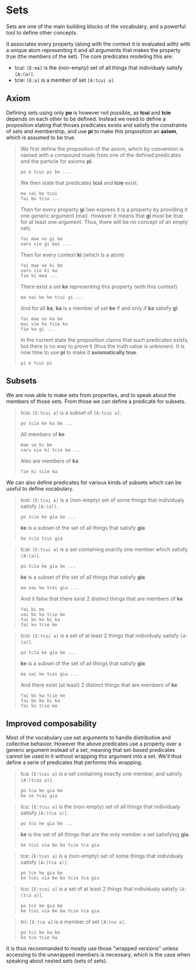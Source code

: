 # Sets

Sets are one of the main building blocks of the vocabulary, and a powerful tool
to define other concepts.

It associates every property (along with the context it is evaluated with) with
a unique atom representing it and all arguments that makes the property true (the
members of the set). The core predicates modeling this are:

- tcui: `[E:ma]` is the (non-empty) set of all things that individualy satisfy
  `[A:(a)]`.
- tcie: `[E:a]` is a member of set `[A:tcui a]`.

## Axiom

Defining sets using only __po__ is however not possible, as __tcui__ and
__tcie__ depends on each other to be defined. Instead we need to define a
proposition stating that thoses predicates exists and satisfy the constraints of
sets and membership, and use __pi__ to make this proposition an __axiom__, which
is assumed to be true.

> We first define the proposition of the axiom, which by convention is named
> with a compound made from one of the defined predicates and the particle for
> axioms __pi__.
>
> ```
> po e tcui pi be ...
> ```
>
> We then state that predicates __tcui__ and __tcie__ exist:
>
> ```
> ma vai bo tcui
> fai bo tcie ...
> ```
>
> Then for every property __gi__ (we express it is a property by providing it
> one generic argument (mai). However it means that __gi__ must be true for at
> least one argument. Thus, there will be no concept of an empty set).
>
> ```
> fai mae ve gi be
> varu vie gi mai ...
> ```
>
> Then for every context __ki__ (which is a atom)
> ```
> fai mae ve ki be
> varu vie ki ma
> fie ki mua ...
> ```
>
> There exist a set __ke__ representing this property (with this context)
>
> ```
> ma vai bo ke tcui gi ...
> ```
>
> And for all __ka__, __ka__ is a member of set __ke__ if and only if __ka__
> satisfy __gi__
>
> ```
> fai mae ve ka be
> mai vie ka tcie ke
> fie ka gi ...
> ```
>
> In the current state the proposition claims that such predicates exists, but
> there is no way to prove it (thus the truth value is unknown). It is now time
> to use __pi__ to make it __axiomatically true__.
>
> ```
> pi e tcui pi
> ```

## Subsets

We are now able to make sets from properties, and to speak about the members
of those sets. From those we can define a predicate for subsets.

> tcia: `[E:tcui a]` is a subset of `[A:tcui a]`.
>
> ```
> po tcia ke ka be ...
> ```
>
> All members of __ke__
>
> ```
> mae ve ki be
> varu vie ki tcie ke ...
> ```
>
> Also are members of __ka__
>
> ```
> fie ki tcie ka
> ```

We can also define predicates for various kinds of subsets which can be useful
to define vocabulary.

> tcei: `[E:tcui a]` is a (non-empty) set of some things that individualy satisfy `[A:(a)]`.
>
> ```
> po tcie ke gia be ...
> ```
>
> __ke__ is a subset of the set of all things that satisfy __gia__
>
> ```
> ke tcia tcui gia
> ```

> tcai: `[E:tcui a]` is a set containing exactly one member which satisfy `[A:(a)]`.
>
> ```
> po tcia ke gia be ...
> ```
>
> __ke__ is a subset of the set of all things that satisfy __gia__
>
> ```
> ma vai ke tcei gia ...
> ```
> 
> And it false that there exist 2 distinct things that are members of __ke__ 
> 
> ```
> fai bi ma
> vai bo ka tcie ke
> fai bo ko bi ka
> fai ko tcie ke
> ```

> tcoi: `[E:tcui a]` is a set of at least 2 things that individualy satisfy `[A:(a)]`.
>
> ```
> po tcia ke gia be ...
> ```
>
> __ke__ is a subset of the set of all things that satisfy __gia__
>
> ```
> ma vai ke tcei gia ...
> ```
> 
> And there exist (at least) 2 distinct things that are members of __ke__ 
> 
> ```
> fai bo ka tcie ke
> fai bo ko bi ka
> fai ko tcie ke
> ```

## Improved composability

Most of the vocabulary use set arguments to handle distributive and collective
behavior. However the above predicates use a property over a generic argument
instead of a set, meaning that set-based predicates cannot be used in it
without wrapping this argument into a set. We'll thus define a serie of
predicates that performs this wrapping.

> tca: `[E:tcai a]` is a set containing exactly one member, and satisfy `[A:(tcai a)]`.
>
> ```
> po tca ke gia be
> ke se tcai gia
> ```

> tcu: `[E:tcui a]` is the (non-empty) set of all things that individualy satisfy `[A:(tca a)]`.
>
> ```
> po tcu ke gia be ...
> ```
>
> __ke__ is the set of all things that are the only member a set satisfying __gia__.
>
> ```
> ke tcui via be ba tcie tca gia
> ```

> tce: `[E:tcei a]` is a (non-empty) set of some things that individualy satisfy `[A:(tca a)]`.
>
> ```
> po tce ke gia be
> ke tcei via be ba tcie tca gia
> ```

> tco: `[E:tcoi a]` is a set of at least 2 things that individualy satisfy `[A:(tca a)]`.
>
> ```
> po tco ke gia be
> ke tcoi via be ba tcie tca gia
> ```

> tci: `[E:tca a]` is a member of set `[A:tce a]`.
>
> ```
> po tci ke ka be
> ke tca tcie ka
> ```

It is thus recommanded to mostly use those "wrapped versions" unless accessing
to the unwrapped members is necessary, which is the case when speaking about
nested sets (sets of sets). 